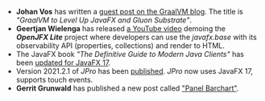 - **Johan Vos** has written a [guest post on the GraalVM blog](https://medium.com/graalvm/graalvm-to-level-up-javafx-and-gluon-substrate-7ec77a76c386). The title is _"GraalVM to Level Up JavaFX and Gluon Substrate"_.
- **Geertjan Wielenga** has released [a YouTube video](https://www.youtube.com/watch?v=cUSDknlhxcY) demoing the **_OpenJFX Lite_** project where developers can use the _javafx.base_ with its observability API (properties, collections) and render to HTML.
- The JavaFX book _"The Definitive Guide to Modern Java Clients"_ has been [updated for JavaFX 17](https://www.amazon.com/Definitive-Guide-Modern-Clients-JavaFX/dp/1484272676/ref=sr_1_1?__mk_de_DE=ÅMÅŽÕÑ&keywords=definitive+guide+javafx&qid=1637673390&qsid=260-1708721-0287448&sr=8-1&sres=1484272676%2C1484249259%2C1484230418%2C1430265744%2C1430268727%2CB011DC3B0Y%2C3625180863%2CB07HY331VW%2CB07KMZ65T2%2C1786678748%2C1484230434%2CB08BG6WM3K%2CB08BS4PW1B%2CB084DT2W79%2CB07YTCVZ7N%2CB07RPXLKJ5&srpt=ABIS_BOOK).
- Version 2021.2.1 of _JPro_ has been [published](https://www.jpro.one/docs/current/3.1/2021.2.X?). _JPro_ now uses JavaFX 17, supports touch events.
- **Gerrit Grunwald** has published a new post called ["Panel Barchart"](https://harmoniccode.blogspot.com/2021/11/panel-barchart.html).